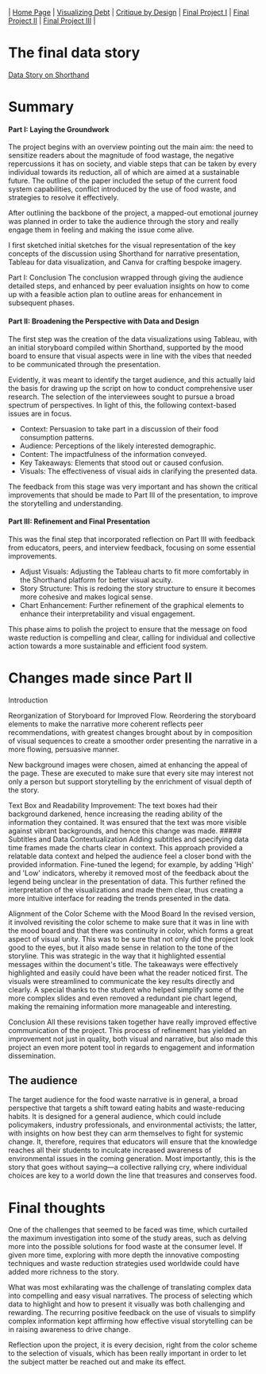 | [Home Page](https://sharvariyeole.github.io/portfolio) | [Visualizing Debt](visualizing-government-debt) | [Critique by Design](critique-by-design) | [Final Project I](final-project-part-one) | [Final Project II](final-project-part-two) | [Final Project III](final-project-part-three) |

# The final data story
[Data Story on Shorthand](https://carnegiemellon.shorthandstories.com/how-to-turn-the-tables-on-food-waste/index.html)

# Summary

#### Part I: Laying the Groundwork

The project begins with an overview pointing out the main aim: the need to sensitize readers about the magnitude of food wastage, the negative repercussions it has on society, and viable steps that can be taken by every individual towards its reduction, all of which are aimed at a sustainable future. The outline of the paper included the setup of the current food system capabilities, conflict introduced by the use of food waste, and strategies to resolve it effectively.

After outlining the backbone of the project, a mapped-out emotional journey was planned in order to take the audience through the story and really engage them in feeling and making the issue come alive.

I first sketched initial sketches for the visual representation of the key concepts of the discussion using Shorthand for narrative presentation, Tableau for data visualization, and Canva for crafting bespoke imagery.

Part I: Conclusion
The conclusion wrapped through giving the audience detailed steps, and enhanced by peer evaluation insights on how to come up with a feasible action plan to outline areas for enhancement in subsequent phases.

#### Part II: Broadening the Perspective with Data and Design

The first step was the creation of the data visualizations using Tableau, with an initial storyboard compiled within Shorthand, supported by the mood board to ensure that visual aspects were in line with the vibes that needed to be communicated through the presentation.

Evidently, it was meant to identify the target audience, and this actually laid the basis for drawing up the script on how to conduct comprehensive user research. The selection of the interviewees sought to pursue a broad spectrum of perspectives. In light of this, the following context-based issues are in focus.

- Context: Persuasion to take part in a discussion of their food consumption patterns.
- Audience: Perceptions of the likely interested demographic.
- Content: The impactfulness of the information conveyed.
- Key Takeaways: Elements that stood out or caused confusion.
- Visuals: The effectiveness of visual aids in clarifying the presented data.

The feedback from this stage was very important and has shown the critical improvements that should be made to Part III of the presentation, to improve the storytelling and understanding.

#### Part III: Refinement and Final Presentation

This was the final step that incorporated reflection on Part III with feedback from educators, peers, and interview feedback, focusing on some essential improvements.

- Adjust Visuals: Adjusting the Tableau charts to fit more comfortably in the Shorthand platform for better visual acuity.
- Story Structure: This is redoing the story structure to ensure it becomes more cohesive and makes logical sense.
- Chart Enhancement: Further refinement of the graphical elements to enhance their interpretability and visual engagement.

This phase aims to polish the project to ensure that the message on food waste reduction is compelling and clear, calling for individual and collective action towards a more sustainable and efficient food system.

# Changes made since Part II

Introduction

Reorganization of Storyboard for Improved Flow. Reordering the storyboard elements to make the narrative more coherent reflects peer recommendations, with greatest changes brought about by in composition of visual sequences to create a smoother order presenting the narrative in a more flowing, persuasive manner.

New background images were chosen, aimed at enhancing the appeal of the page. These are executed to make sure that every site may interest not only a person but support storytelling by the enrichment of visual depth of the story.

Text Box and Readability Improvement: The text boxes had their background darkened, hence increasing the reading ability of the information they contained. It was ensured that the text was more visible against vibrant backgrounds, and hence this change was made. ##### Subtitles and Data Contextualization
Adding subtitles and specifying data time frames made the charts clear in context. This approach provided a relatable data context and helped the audience feel a closer bond with the provided information.
Fine-tuned the legend; for example, by adding 'High' and 'Low' indicators, whereby it removed most of the feedback about the legend being unclear in the presentation of data. This further refined the interpretation of the visualizations and made them clear, thus creating a more intuitive interface for reading the trends presented in the data.

Alignment of the Color Scheme with the Mood Board
In the revised version, it involved revisiting the color scheme to make sure that it was in line with the mood board and that there was continuity in color, which forms a great aspect of visual unity. This was to be sure that not only did the project look good to the eyes, but it also made sense in relation to the tone of the storyline.
This was strategic in the way that it highlighted essential messages within the document's title. The takeaways were effectively highlighted and easily could have been what the reader noticed first.
The visuals were streamlined to communicate the key results directly and clearly. A special thanks to the student who helped simplify some of the more complex slides and even removed a redundant pie chart legend, making the remaining information more manageable and interesting.

Conclusion
All these revisions taken together have really improved effective communication of the project. This process of refinement has yielded an improvement not just in quality, both visual and narrative, but also made this project an even more potent tool in regards to engagement and information dissemination.



## The audience

The target audience for the food waste narrative is in general, a broad perspective that targets a shift toward eating habits and waste-reducing habits. It is designed for a general audience, which could include policymakers, industry professionals, and environmental activists; the latter, with insights on how best they can arm themselves to fight for systemic change. It, therefore, requires that educators will ensure that the knowledge reaches all their students to inculcate increased awareness of environmental issues in the coming generation. Most importantly, this is the story that goes without saying—a collective rallying cry, where individual choices are key to a world down the line that treasures and conserves food.



# Final thoughts
One of the challenges that seemed to be faced was time, which curtailed the maximum investigation into some of the study areas, such as delving more into the possible solutions for food waste at the consumer level. If given more time, exploring with more depth the innovative composting techniques and waste reduction strategies used worldwide could have added more richness to the story.

What was most exhilarating was the challenge of translating complex data into compelling and easy visual narratives. The process of selecting which data to highlight and how to present it visually was both challenging and rewarding. The recurring positive feedback on the use of visuals to simplify complex information kept affirming how effective visual storytelling can be in raising awareness to drive change.

Reflection upon the project, it is every decision, right from the color scheme to the selection of visuals, which has been really important in order to let the subject matter be reached out and make its effect. 

